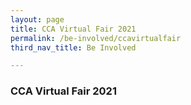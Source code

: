 ```yaml
---
layout: page
title: CCA Virtual Fair 2021
permalink: /be-involved/ccavirtualfair
third_nav_title: Be Involved

---
```

### CCA Virtual Fair 2021
